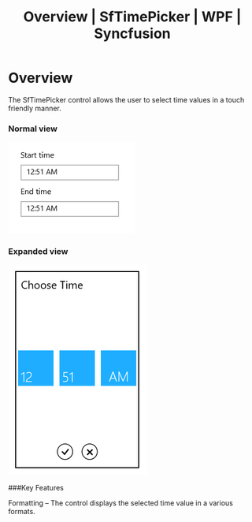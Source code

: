 ﻿---
layout: post
title: Overview | SfTimePicker | WPF | Syncfusion
description: SfTimePicker control allows the user to select time values and displays the selected time value in a various formats.
platform: wpf
control: SfTimePicker
documentation: ug
---

# Overview

The SfTimePicker control allows the user to select time values in a touch friendly manner.

### Normal view



![TimePicker normal view](Overview_images/Overview_img1.png)



### Expanded view


![TimePicker expanded view](Overview_images/Overview_img2.png)



###Key Features

Formatting – The control displays the selected time value in a various formats.


